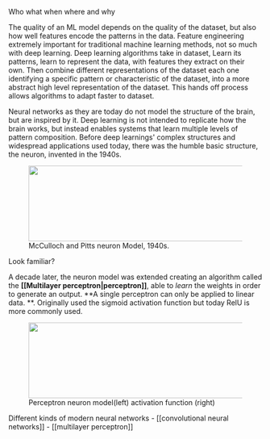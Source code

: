 Who what when where and why

The quality of an ML model depends on the quality of the dataset, but also how well features encode the patterns in the data. Feature engineering extremely important for traditional machine learning methods, not so much with deep learning. Deep learning algorithms take in dataset, Learn its patterns, learn to represent the data, with features they extract on their own. Then combine different representations of the dataset each one identifying a specific pattern or characteristic of the dataset, into a more abstract high level representation of the dataset. This hands off process allows algorithms to adapt faster to dataset. 

Neural networks as they are today do not model the structure of the brain, but are inspired by it. Deep learning is not intended to replicate how the brain works, but instead enables systems that learn multiple levels of pattern composition. 
Before deep learnings' complex structures and widespread applications used today, there was the humble basic structure, the neuron, invented in the 1940s. 
<figure>
	<img src="https://miro.medium.com/max/1400/1*KAJBM4Fq-f96pibxNjusbA.png" height="150" width="600" >
	<figcaption>McCulloch and Pitts neuron Model, 1940s.</figcaption>
</figure>
Look familiar?

A decade later, the neuron model was extended creating an algorithm called the **[[Multilayer perceptron|perceptron]]**, able to _learn_ the weights in order to generate an output. **A single perceptron can only be applied to linear data. **. Originally used the sigmoid activation function but today RelU is more commonly used. 
<figure>
	<img src="https://miro.medium.com/max/1400/1*s2_hVuUCvV7-yWGTTpiM3A.png" height="150" width="600">
	<figcaption>Perceptron neuron model(left) activation function (right)</figcaption>
</figure>

Different kinds of modern neural networks
	- [[convolutional neural networks]]
	- [[multilayer perceptron]]
